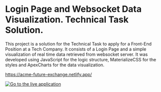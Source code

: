 # Login Page and Websocket Data Visualization. Technical Task Solution.

This project is a solution for the Technical Task to apply for a Front-End Position at a Tech Company. It consists of a Login Page and a simple visualization of real time data retrieved from websocket server. It was developed using JavaScript for the logic structure, MaterializeCSS for the styles and ApexCharts for the data visualization.

https://acme-future-exchange.netlify.app/

[![Go to the live application](https://i.imgur.com/eFkU1wu.png)](https://acme-future-exchange.netlify.app/ "Go to the live application")